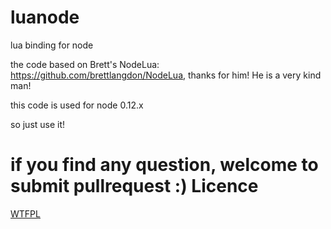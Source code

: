 # luanode
lua binding for node

the code based on Brett's NodeLua: https://github.com/brettlangdon/NodeLua, thanks for him! He is a very kind man!

this code is used for node 0.12.x

so just use it!

if you find any question, welcome to submit pullrequest :)
Licence
=====

[WTFPL](http://en.wikipedia.org/wiki/WTFPL) 
